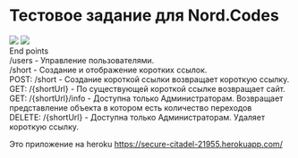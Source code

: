 # Тестовое задание для  Nord.Codes
<a href="https://codeclimate.com/github/adm1341/TestNord.Codes/maintainability"><img src="https://api.codeclimate.com/v1/badges/cbae9850aef3f7a29516/maintainability" /></a>
<a href="https://codeclimate.com/github/adm1341/TestNord.Codes/test_coverage"><img src="https://api.codeclimate.com/v1/badges/cbae9850aef3f7a29516/test_coverage" /></a>
<br>
End points <br>
/users - Управление пользователями.
<br>
/short - Создание и отображение коротких ссылок. <br>
 POST: /short - Создание короткой ссылки возвращает короткую ссылку. <br>
 GET: /{shortUrl} - По существующей короткой ссылке возвращает сайт.<br>
 GET: /{shortUrl}/info - Доступна только Администраторам. Возвращает представление объекта в котором есть количество переходов <br>
 DELETE: /{shortUrl} - Доступна только Администраторам. Удаляет короткую ссылку.<br>

Это приложение на heroku https://secure-citadel-21955.herokuapp.com/